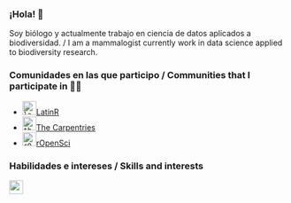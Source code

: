 ### ¡Hola! 👋

Soy biólogo y actualmente trabajo en ciencia de datos aplicados a biodiversidad. / I am a mammalogist currently work in data science applied to biodiversity research.

### Comunidades en las que participo / Communities that I participate in 💪😀 
- <code><img height="25" src="https://avatars.githubusercontent.com/u/42558048?s=200&v=4" alt="latinR logo"></code>[LatinR](https://github.com/LatinR) 
- <code><img height="25" src="https://avatars.githubusercontent.com/u/19267758?s=200&v=4" alt="the carpentries logo"></code>[The Carpentries](https://github.com/carpentries)
- <code><img height="25" src="https://avatars.githubusercontent.com/u/1200269?s=200&v=4" alt="rOpenSci logo"></code>[rOpenSci](https://ropensci.org)

### Habilidades e intereses / Skills and interests
<p align="left">
  <a href="https://skillicons.dev">
    <img src="https://skillicons.dev/icons?i=r,git,github,regex,mint,htmx,css,markdown,&theme=dark" height="25" />
  </a>
</p>

